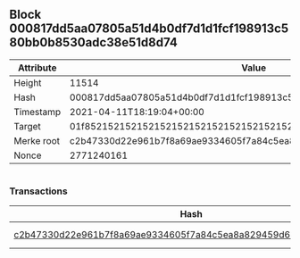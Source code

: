 ## Block 000817dd5aa07805a51d4b0df7d1d1fcf198913c580bb0b8530adc38e51d8d74

Attribute | Value
--- | ---
Height | 11514
Hash | 000817dd5aa07805a51d4b0df7d1d1fcf198913c580bb0b8530adc38e51d8d74
Timestamp | 2021-04-11T18:19:04+00:00
Target | 01f8521521521521521521521521521521521521521521521521521521521521
Merke root | c2b47330d22e961b7f8a69ae9334605f7a84c5ea8a829459d62ba7c711a86188
Nonce | 2771240161

```

```

### Transactions

Hash | Amount
--- | ---
[c2b47330d22e961b7f8a69ae9334605f7a84c5ea8a829459d62ba7c711a86188](c2b47330d22e961b7f8a69ae9334605f7a84c5ea8a829459d62ba7c711a86188.md) | 10.00000000 SKEPTI 
